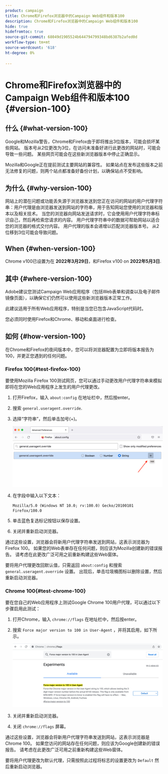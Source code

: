 ```yaml
---
product: campaign
title: Chrome和Firefox浏览器中的Campaign Web组件和版本100
description: Chrome和Firefox浏览器中的Campaign Web组件和版本100
hide: true
hidefromtoc: true
source-git-commit: 68049d1905524b644794799348bd6387b2afed0d
workflow-type: tm+mt
source-wordcount: '618'
ht-degree: 0%

---
```


# Chrome和Firefox浏览器中的Campaign Web组件和版本100 {#version-100}

## 什么 {#what-version-100}

Google和Mozilla警告，Chrome和Firefox由于即将推出3位版本，可能会损坏某些网站。
版本号从2位更改为3位，在访问未准备好进行此更改的网站时，可能会导致一些问题。 某些网页可能会在这些新浏览器版本中停止正确显示。

Mozilla和Google正在提前测试主要网站的兼容性。 如果站点在发布这些版本之前无法修复的问题，则两个站点都准备好备份计划，以确保站点不受影响。

## 为什么 {#why-version-100}

网站上的潜在问题或功能丢失源于浏览器发送到您正在访问的网站的用户代理字符串：用户代理是由浏览器发送到网站的字符串，用于告知网站您使用的浏览器和版本以及相关技术。 当您的浏览器向网站发送请求时，它会使用用户代理字符串标识自己，然后再检索您请求的内容。 用户代理字符串中的数据可帮助网站以适合您的浏览器的格式交付内容。 用户代理的版本会递增以匹配浏览器版本号。 从2位移到3位可能会导致问题。

## When {#when-version-100}

Chrome v100已设置为在 **2022年3月29日**，和Firefox v100 on **2022年5月3日**.

## 其中 {#where-version-100}

Adobe建议您测试Campaign Web应用程序（包括Web表单和调查以及电子邮件镜像页面），以确保它们仍然可以使用这些新浏览器版本正常工作。

此建议适用于所有Web应用程序，特别是当您已包含JavaScript代码时。

您必须同时使用Firefox和Chrome、移动和桌面进行检查。

## 如何 {#how-version-100}

在Chrome和Firefox的夜间版本中，您可以将浏览器配置为立即将版本报告为100，并更正您遇到的任何问题。

### Firefox 100{#test-firefox-100}

要使用Mozilla Firefox 100测试网页，您可以通过手动更改用户代理字符串来模拟即将在您的Web应用程序上发生的用户代理更改。

1. 打开Firefox，输入 `about:config` 在地址栏中，然后按enter。
1. 搜索 `general.useragent.override`.
1. 选择“字符串”，然后单击加号(+)。

   ![](assets/force-user-agent-firefox.png)

1. 在字段中输入以下文本：

   ```
   Mozilla/5.0 (Windows NT 10.0; rv:100.0) Gecko/20100101 Firefox/100.0
   ```

1. 单击蓝色复选标记按钮以保存设置。
1. 关闭并重新启动浏览器。

通过这些设置，浏览器会将新用户代理字符串发送到网站，这表示浏览器为Firefox 100。 如果您的Web表单存在任何问题，则应该为Mozilla创建新的错误报告。 请考虑在此更改广泛可用之前重新构建这些Web窗体。

要将用户代理更改回默认值，只需返回 `about:config` 和搜索 `general.useragent.override` 设置。  出现后，单击垃圾桶图标以删除设置，然后重新启动浏览器。

### Chrome 100{#test-chrome-100}

要在您自己的Web应用程序上测试Google Chrome 100用户代理，可以通过以下步骤启用此测试：

1. 打开Chrome，输入 `chrome://flags` 在地址栏中，然后按enter。
1. 搜索 `Force major version to 100 in User-Agent` ，并将其启用，如下所示。

   ![](assets/force-user-agent-chrome.png)

1. 关闭并重新启动浏览器。
1. 关闭 `chrome://flags` 屏幕。

通过这些设置，浏览器会将新用户代理字符串发送到网站，这表示浏览器是Chrome 100。 如果您访问的网站存在任何问题，则应该为Google创建新的错误报告。 请考虑在此更改广泛可用之前重新构建这些Web窗体。

要将用户代理更改为默认代理，只需按照此过程将标志的设置更改为 `Default` 然后重新启动浏览器。
